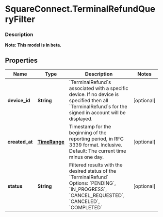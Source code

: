 # SquareConnect.TerminalRefundQueryFilter

### Description
**Note: This model is in beta.**



## Properties
Name | Type | Description | Notes
------------ | ------------- | ------------- | -------------
**device_id** | **String** | &#x60;TerminalRefund&#x60;s associated with a specific device. If no device is specified then all &#x60;TerminalRefund&#x60;s for the signed in account will be displayed. | [optional] 
**created_at** | [**TimeRange**](TimeRange.md) | Timestamp for the beginning of the reporting period, in RFC 3339 format. Inclusive. Default: The current time minus one day. | [optional] 
**status** | **String** | Filtered results with the desired status of the &#x60;TerminalRefund&#x60; Options: &#x60;PENDING&#x60;, &#x60;IN_PROGRESS&#x60;, &#x60;CANCEL_REQUESTED&#x60;, &#x60;CANCELED&#x60;, &#x60;COMPLETED&#x60; | [optional] 


